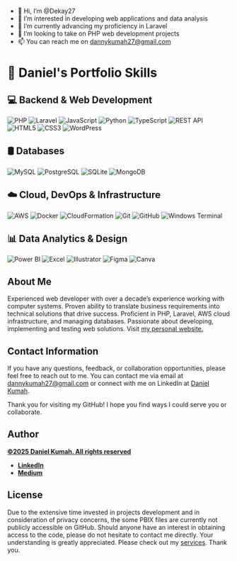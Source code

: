 - 👋 Hi, I’m @Dekay27
- 👀 I’m interested in developing web applications and data analysis
- 🌱 I’m currently advancing my proficiency in Laravel
- 💞️ I’m looking to take on PHP web development projects
- 📫 You can reach me on dannykumah27@gmail.com


# 🚀 Daniel's Portfolio Skills

## 💻 Backend & Web Development
![PHP](https://img.shields.io/badge/PHP-F24E1E?style=for-the-badge)
![Laravel](https://img.shields.io/badge/Laravel-8A2BE2?style=for-the-badge)
![JavaScript](https://img.shields.io/badge/JavaScript-F7DF1E?style=for-the-badge&logo=javascript&logoColor=black)
![Python](https://img.shields.io/badge/Python-3776AB?style=for-the-badge&logo=python&logoColor=white)
![TypeScript](https://img.shields.io/badge/TypeScript-007ACC?style=for-the-badge&logo=typescript&logoColor=white)
![REST API](https://img.shields.io/badge/REST%20APIs-00599C?style=for-the-badge)
![HTML5](https://img.shields.io/badge/HTML5-e34c26?style=for-the-badge&logo=html5&logoColor=white)
![CSS3](https://img.shields.io/badge/CSS3-1572B6?style=for-the-badge&logo=css3&logoColor=white)
![WordPress](https://img.shields.io/badge/WordPress-21759B?style=for-the-badge&logo=wordpress&logoColor=white)

## 🛢️ Databases
![MySQL](https://img.shields.io/badge/MySQL-00000F?style=for-the-badge&logo=mysql&logoColor=white)
![PostgreSQL](https://img.shields.io/badge/PostgreSQL-316192?style=for-the-badge&logo=postgresql&logoColor=white)
![SQLite](https://img.shields.io/badge/SQLite-07405E?style=for-the-badge&logo=sqlite&logoColor=white)
![MongoDB](https://img.shields.io/badge/MongoDB-4EA94B?style=for-the-badge&logo=mongodb&logoColor=white)

## ☁️ Cloud, DevOps & Infrastructure
![AWS](https://img.shields.io/badge/AWS-CC2927?style=for-the-badge&logo=amazon-aws&logoColor=white)
![Docker](https://img.shields.io/badge/Docker-2496ED?style=for-the-badge&logo=docker&logoColor=white)
![CloudFormation](https://img.shields.io/badge/AWS%20CloudFormation-FF4F8B?style=for-the-badge&logo=amazonaws&logoColor=white)
![Git](https://img.shields.io/badge/Git-F05032?style=for-the-badge&logo=git&logoColor=white)
![GitHub](https://img.shields.io/badge/GitHub-181717?style=for-the-badge&logo=github&logoColor=white)
![Windows Terminal](https://img.shields.io/badge/Windows%20Terminal-4D4D4D?style=for-the-badge&logo=windows-terminal&logoColor=white)

## 📊 Data Analytics & Design
![Power BI](https://img.shields.io/badge/Power%20BI-F2C811?style=for-the-badge&logo=powerbi&logoColor=black)
![Excel](https://img.shields.io/badge/Microsoft_Excel-217346?style=for-the-badge&logo=microsoft-excel&logoColor=white)
![Illustrator](https://img.shields.io/badge/Illustrator-FF9A00?style=for-the-badge&logo=Adobe-Illustrator&logoColor=white)
![Figma](https://img.shields.io/badge/Figma-07405E?style=for-the-badge&logo=figma&logoColor=white)
![Canva](https://img.shields.io/badge/Canva-00C4CC?style=for-the-badge&logo=canva&logoColor=white)



## About Me
Experienced web developer with over a decade’s experience working with computer systems. Proven ability to translate business requirements into technical solutions that drive success. Proficient in PHP, Laravel, AWS cloud infrastructure, and managing databases. Passionate about developing, implementing and testing web solutions.
Visit [my personal website.](https://bigballerde.tech/)


## Contact Information

If you have any questions, feedback, or collaboration opportunities, please feel free to reach out to me. You can contact me via email at [dannykumah27@gmail.com](mailto:dannykumah27@gmail.com) or connect with me on LinkedIn at [Daniel Kumah](https://www.linkedin.com/in/danielkumah).

Thank you for visiting my GitHub! I hope you find ways I could serve you or collaborate.



## Author
[<ins><b>©2025 Daniel Kumah. All rights reserved</b></ins>](https://bigballerde.tech/)
- <b>[LinkedIn](https://www.linkedin.com/in/danielkumah/)</b>
- <b>[Medium](https://medium.com/@danielkumah)</b>


  
## License
Due to the extensive time invested in projects development and in consideration of privacy concerns, the some PBIX files are currently not publicly accessible on GitHub. Should anyone have an interest in obtaining access to the code, please do not hesitate to contact me directly. Your understanding is greatly appreciated. Please check out my [services](https://bigballerde.tech/#portfolio). Thank you.

<!---
Dekay27/Dekay27 is a ✨ special ✨ repository because its `README.md` (this file) appears on your GitHub profile.
You can click the Preview link to take a look at your changes.
--->

